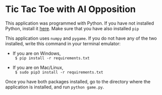 # Tic Tac Toe with AI Opposition

This application was programmed with Python. If you have not installed Python, install it [here](https://python.org/downloads). Make sure that you have also installed `pip`

This application uses `numpy` and `pygame`. If you do not have any of the two installed, write this command in your terminal emulator:

- If you are on Windows, <br />
` $ pip install -r requirements.txt`

- If you are on Mac/Linux, <br />
` $ sudo pip3 install -r requirements.txt`

Once you have both packages installed, go to the directory where the application is installed, and run `python game.py`.